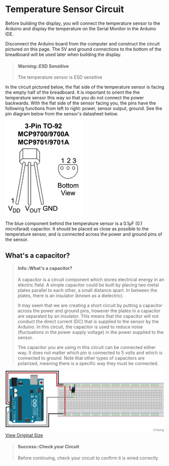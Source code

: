 # Temperature Sensor Circuit

Before building the display, you will connect the temperature sensor to the Arduino and display the temperature on the Serial Monitor in the Arduino IDE.

Disconnect the Arduino board from the computer and construct the circuit pictured on this page. The 5V and ground connections to the bottom of the breadboard will be used later when building the display.

> #### Warning::ESD Sensitive
> The temperature sensor is ESD sensitive

In the circuit pictured below, the flat side of the temperature sensor is facing the empty half of the breadboard. It is important to orient the the temperature sensor this way so that you do not connect the power backwards. With the flat side of the sensor facing you, the pins have the following functions from left to right: power, sensor output, ground. See the pin diagram below from the sensor's datasheet below.

![](/assets/MCP9701A_TO-92_Pinout.PNG)

The blue component behind the temperature sensor is a 0.1&micro;F (0.1 microfarad) capacitor. It should be placed as close as possible to the temperature sensor, and is connected across the power and ground pins of the sensor.

## What's a capacitor?



> #### Info::What's a capacitor?
> A capacitor is a circuit component which stores electrical energy in an electric field. A simple capacitor could be built by placing two metal plates parallel to each other, a small distance apart. In between the plates, there is an insulator (known as a dielectric).
>
> It may seem that we are creating a short circuit by putting a capacitor across the power and ground pins, however the plates in a capacitor are separated by an insulator. This means that the capacitor will not conduct the direct current (DC) that is supplied to the sensor by the Arduino. In this circuit, the capacitor is used to reduce noise (fluctuations in the power supply voltage) in the power supplied to the sensor.
>
> The capacitor you are using in this circuit can be connected either way. It does not matter which pin is connected to 5 volts and which is connected to ground. Note that other types of capacitors are polarized, meaning there is a specific way they must be connected.

![](/assets/temperature_sensor_breadboard.png)
[View Original Size](/assets/temperature_sensor_breadboard.png)

> #### Success::Check your Circuit
> Before continuing, check your circuit to confirm it is wired correctly
